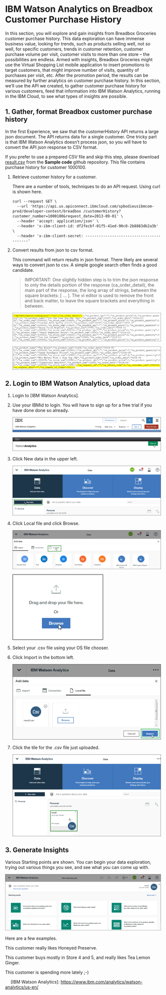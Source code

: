 # IBM Watson Analytics on Breadbox Customer Purchase History

In this section, you will explore and gain insights from Breadbox Groceries customer purchase history. This data exploration can have immense business value, looking for trends, such as products selling well, not so well, for specific customers, trends in customer retention, customer purchase volume per visit, customer visits to more than one store – the possibilities are endless.  Armed with insights, Breadbox Groceries might use the Virtual Shopping List mobile application to insert promotions to target customers, that might improve number of visits, quantity of purchases per visit, etc.  After the promotion period, the results can be measured by further analytics on customer purchase history.  In this section, we’ll use the API we created, to gather customer purchase history for various customers, feed that information into IBM Watson Analytics, running in the IBM Cloud, to see what types of insights are possible.

## 1. Gather, format Breadbox customer purchase history
 
In the first Experience, we saw that the customerHistory API returns a large json document.  The API returns data for a single customer.  One tricky part is that IBM Watson Analytics doesn’t process json, so you will have to convert the API json response to CSV format. 

If you prefer to use a prepared CSV file and skip this step, please download [result.csv](https://github.com/IBM/Increasing-retail-store-revenues-leveraging-zSystem-hybrid-cloud/blob/master/Sample%20code/result.csv) from the **Sample code** github repository. This file contains purchase history for customer 1000100. 
 
1. Retrieve customer history for a customer.

   There are a number of tools, techniques to do an API request.  Using curl is shown here.

   ``` 
   curl --request GET \
     --url 'https://api.us.apiconnect.ibmcloud.com/spbodieusibmcom-prod/developer-contest/breadbox /customerHistory?customer_number=1000100&request_date=2013-09-01' \
     --header 'accept: application/json' \
     --header 'x-ibm-client-id: df2fecbf-01f5-41ed-90c0-2b8883db2a3b' \
     --header 'x-ibm-client-secret: -----------------------------------------'
   ```
   
2. Convert results from json to csv format.

   This command will return results in json format. There likely are several ways to convert json to csv.  A simple google search often finds a good candidate.  

   >IMPORTANT:  One slightly hidden step is to trim the json response to only the details portion of the response (ca_order_detail), the main part of the response, the long array of strings, between the square brackets:  [  … ].  The vi editor is used to remove the front and back matter, to leave the square brackets and everything in between.  

   ![alt text](images/json-head.png "json")

   ![alt text](images/json-tail.png "json")

## 2. Login to IBM Watson Analytics, upload data

1. Login to [IBM Watson Analytics].

2. Use your IBMid to login. You will have to sign up for a free trial if you have done done so already.

   ![alt text](images/watson-tryit.png "watson")

   ![alt text](images/watson-signup.png "watson")

3. Click New data in the upper left.

   ![alt text](images/watson-newdata.png "watson")

4. Click Local file and click Browse.

   ![alt text](images/watson-localfile.png "watson")

   ![alt text](images/watson-browse.png "watson")
 
5. Select your .csv file using your OS file chooser.

6. Click Import in the bottom left.

   ![alt text](images/watson-import.png "watson")
 
7. Click the tile for the .csv file just uploaded.

   ![alt text](images/watson-insights.png "watson")
 
 
## 3. Generate Insights

Various Starting points are shown.  You can begin your data exploration, trying out various things you see, and see what you can come up with.
 
![alt text](images/watson-starters.png "watson")
 
Here are a few examples.

This customer really likes Honeyed Preserve.
 
This customer buys mostly in Store 4 and 5, and really likes Tea Lemon Ginger.

This customer is spending more lately  ;-)
 
  
[IBM Watson Analytics]: https://www.ibm.com/analytics/watson-analytics/us-en/

